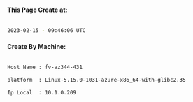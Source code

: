 
   
#### This Page Create at:

```bash

2023-02-15 - 09:46:06 UTC

```

#### Create By Machine:

```bash

Host Name : fv-az344-431

platform  : Linux-5.15.0-1031-azure-x86_64-with-glibc2.35

Ip Local  : 10.1.0.209

```

